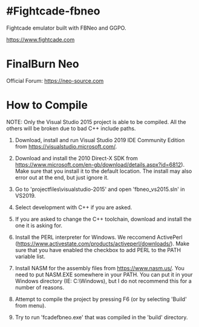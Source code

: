 #Fightcade-fbneo
================

Fightcade emulator built with FBNeo and GGPO.

https://www.fightcade.com

# FinalBurn Neo
Official Forum: https://neo-source.com

# How to Compile
NOTE: Only the Visual Studio 2015 project is able to be compiled.
All the others will be broken due to bad C++ include paths.

1) Download, install and run Visual Studio 2019 IDE Community Edition from https://visualstudio.microsoft.com/.

2) Download and install the 2010 Direct-X SDK from https://www.microsoft.com/en-gb/download/details.aspx?id=6812).
   Make sure that you install it to the default location. The install may also error out at the end, but just ignore it.

3) Go to 'projectfiles\visualstudio-2015' and open 'fbneo_vs2015.sln' in VS2019.
4) Select development with C++ if you are asked.
5) If you are asked to change the C++ toolchain, download and install the one it is asking for.

6) Install the PERL interpreter for Windows. We reccomend ActivePerl (https://www.activestate.com/products/activeperl/downloads/).
   Make sure that you have enabled the checkbox to add PERL to the PATH variable list.
   
7) Install NASM for the assembly files from https://www.nasm.us/.
   You need to put NASM.EXE somewhere in your PATH.
   You can put it in your Windows directory (IE: C:\Windows), but I do not recommend this for a number of reasons.
   
8) Attempt to compile the project by pressing F6 (or by selecting 'Build' from menu).
9) Try to run 'fcadefbneo.exe' that was compiled in the 'build' directory.